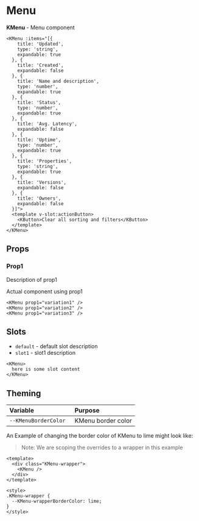 # Menu

**KMenu** - Menu component

<KMenu :items="[{
    title: 'Updated',
    type: 'string',
    expandable: true
  }, {
    title: 'Created',
    expandable: false
  }, {
    title: 'Name and description',
    type: 'number',
    expandable: true
  }, {
    title: 'Status',
    type: 'number',
    expandable: true
  }, {
    title: 'Avg. Latency',
    expandable: false
  }, {
    title: 'Uptime',
    type: 'number',
    expandable: true
  }, {
    title: 'Properties',
    type: 'string',
    expandable: true
  }, {
    title: 'Versions',
    expandable: false
  }, {
    title: 'Owners',
    expandable: false
  }]">
  <template v-slot:actionButton>
    <KButton>Clear all sorting and filters</KButton>
  </template>
</KMenu>

```vue
<KMenu :items="[{
    title: 'Updated',
    type: 'string',
    expandable: true
  }, {
    title: 'Created',
    expandable: false
  }, {
    title: 'Name and description',
    type: 'number',
    expandable: true
  }, {
    title: 'Status',
    type: 'number',
    expandable: true
  }, {
    title: 'Avg. Latency',
    expandable: false
  }, {
    title: 'Uptime',
    type: 'number',
    expandable: true
  }, {
    title: 'Properties',
    type: 'string',
    expandable: true
  }, {
    title: 'Versions',
    expandable: false
  }, {
    title: 'Owners',
    expandable: false
  }]">
  <template v-slot:actionButton>
    <KButton>Clear all sorting and filters</KButton>
  </template>
</KMenu>
```

## Props
### Prop1
Description of prop1

Actual component using prop1
<KMenu />

```vue
<KMenu prop1="variation1" />
<KMenu prop1="variation2" />
<KMenu prop1="variation3" />
```

## Slots
- `default` - default slot description
- `slot1` - slot1 description

```vue
<KMenu>
  here is some slot content
</KMenu>
```

## Theming
| Variable | Purpose
|:-------- |:-------
| `--KMenuBorderColor `| KMenu border color


An Example of changing the border color of KMenu to lime might look 
like:

> Note: We are scoping the overrides to a wrapper in this example

<template>
  <div class="KMenu-wrapper">
    <KMenu />
  </div>
</template>

```vue
<template>
  <div class="KMenu-wrapper">
    <KMenu />
  </div>
</template>

<style>
.KMenu-wrapper {
  --KMenu-wrapperBorderColor: lime;
}
</style>
```

<style lang="scss">
.KMenu-wrapper {
  --KMenu-wrapperBorderColor: lime;
}
</style>